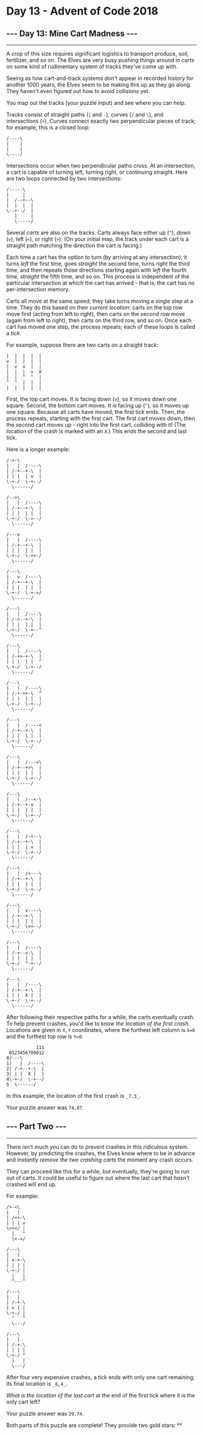 # Day 13 - Advent of Code 2018

## --- Day 13: Mine Cart Madness ---

----------------------------------

A crop of this size requires significant logistics to transport produce, soil, fertilizer, and so on. The Elves are very busy pushing things around in _carts_ on some kind of rudimentary system of tracks they've come up with.

Seeing as how cart-and-track systems don't appear in recorded history for another 1000 years, the Elves seem to be making this up as they go along. They haven't even figured out how to avoid collisions yet.

You map out the tracks (your puzzle input) and see where you can help.

Tracks consist of straight paths (`|` and `-`), curves (`/` and `\`), and intersections (`+`). Curves connect exactly two perpendicular pieces of track; for example, this is a closed loop:

    /----\
    |    |
    |    |
    \----/

Intersections occur when two perpendicular paths cross. At an intersection, a cart is capable of turning left, turning right, or continuing straight. Here are two loops connected by two intersections:

    /-----\
    |     |
    |  /--+--\
    |  |  |  |
    \--+--/  |
       |     |
       \-----/

Several _carts_ are also on the tracks. Carts always face either up (`^`), down (`v`), left (`<`), or right (`>`). (On your initial map, the track under each cart is a straight path matching the direction the cart is facing.)

Each time a cart has the option to turn (by arriving at any intersection), it turns _left_ the first time, goes _straight_ the second time, turns _right_ the third time, and then repeats those directions starting again with _left_ the fourth time, _straight_ the fifth time, and so on. This process is independent of the particular intersection at which the cart has arrived - that is, the cart has no per-intersection memory.

Carts all move at the same speed; they take turns moving a single step at a time. They do this based on their _current location_: carts on the top row move first (acting from left to right), then carts on the second row move (again from left to right), then carts on the third row, and so on. Once each cart has moved one step, the process repeats; each of these loops is called a _tick_.

For example, suppose there are two carts on a straight track:

    |  |  |  |  |
    v  |  |  |  |
    |  v  v  |  |
    |  |  |  v  X
    |  |  ^  ^  |
    ^  ^  |  |  |
    |  |  |  |  |

First, the top cart moves. It is facing down (`v`), so it moves down one square. Second, the bottom cart moves. It is facing up (`^`), so it moves up one square. Because all carts have moved, the first tick ends. Then, the process repeats, starting with the first cart. The first cart moves down, then the second cart moves up - right into the first cart, colliding with it! (The location of the crash is marked with an `X`.) This ends the second and last tick.

Here is a longer example:

    /->-\
    |   |  /----\
    | /-+--+-\  |
    | | |  | v  |
    \-+-/  \-+--/
      \------/

    /-->\
    |   |  /----\
    | /-+--+-\  |
    | | |  | |  |
    \-+-/  \->--/
      \------/

    /---v
    |   |  /----\
    | /-+--+-\  |
    | | |  | |  |
    \-+-/  \-+>-/
      \------/

    /---\
    |   v  /----\
    | /-+--+-\  |
    | | |  | |  |
    \-+-/  \-+->/
      \------/

    /---\
    |   |  /----\
    | /->--+-\  |
    | | |  | |  |
    \-+-/  \-+--^
      \------/

    /---\
    |   |  /----\
    | /-+>-+-\  |
    | | |  | |  ^
    \-+-/  \-+--/
      \------/

    /---\
    |   |  /----\
    | /-+->+-\  ^
    | | |  | |  |
    \-+-/  \-+--/
      \------/

    /---\
    |   |  /----<
    | /-+-->-\  |
    | | |  | |  |
    \-+-/  \-+--/
      \------/

    /---\
    |   |  /---<\
    | /-+--+>\  |
    | | |  | |  |
    \-+-/  \-+--/
      \------/

    /---\
    |   |  /--<-\
    | /-+--+-v  |
    | | |  | |  |
    \-+-/  \-+--/
      \------/

    /---\
    |   |  /-<--\
    | /-+--+-\  |
    | | |  | v  |
    \-+-/  \-+--/
      \------/

    /---\
    |   |  /<---\
    | /-+--+-\  |
    | | |  | |  |
    \-+-/  \-<--/
      \------/

    /---\
    |   |  v----\
    | /-+--+-\  |
    | | |  | |  |
    \-+-/  \<+--/
      \------/

    /---\
    |   |  /----\
    | /-+--v-\  |
    | | |  | |  |
    \-+-/  ^-+--/
      \------/

    /---\
    |   |  /----\
    | /-+--+-\  |
    | | |  X |  |
    \-+-/  \-+--/
      \------/

After following their respective paths for a while, the carts eventually crash. To help prevent crashes, you'd like to know _the location of the first crash_. Locations are given in `X,Y` coordinates, where the furthest left column is `X=0` and the furthest top row is `Y=0`:

               111
     0123456789012
    0/---\
    1|   |  /----\
    2| /-+--+-\  |
    3| | |  X |  |
    4\-+-/  \-+--/
    5  \------/

In this example, the location of the first crash is `_7,3_`.

Your puzzle answer was `74,87`.

## --- Part Two ---

----------------------------------

There isn't much you can do to prevent crashes in this ridiculous system. However, by predicting the crashes, the Elves know where to be in advance and _instantly remove the two crashing carts_ the moment any crash occurs.

They can proceed like this for a while, but eventually, they're going to run out of carts. It could be useful to figure out where the last cart that _hasn't_ crashed will end up.

For example:

    />-<\
    |   |
    | /<+-\
    | | | v
    \>+</ |
      |   ^
      \<->/

    /---\
    |   |
    | v-+-\
    | | | |
    \-+-/ |
      |   |
      ^---^

    /---\
    |   |
    | /-+-\
    | v | |
    \-+-/ |
      ^   ^
      \---/

    /---\
    |   |
    | /-+-\
    | | | |
    \-+-/ ^
      |   |
      \---/

After four very expensive crashes, a tick ends with only one cart remaining; its final location is `_6,4_`.

_What is the location of the last cart_ at the end of the first tick where it is the only cart left?

Your puzzle answer was `29,74`.

Both parts of this puzzle are complete! They provide two gold stars: \*\*
